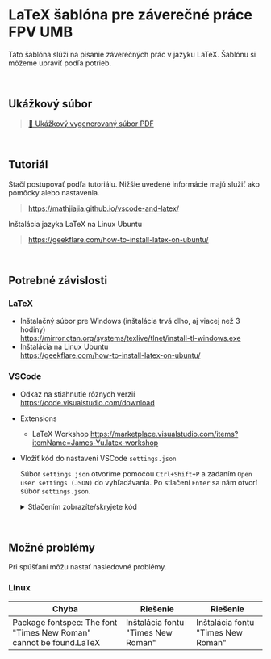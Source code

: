 # LaTeX šablóna pre záverečné práce FPV UMB
Táto šablóna slúži na písanie záverečných prác v jazyku LaTeX. Šablónu si môžeme upraviť podľa potrieb.

<br>

## Ukážkový súbor
<!-- > [!NOTE] Ukážkový súbor -->
> [📄 Ukážkový vygenerovaný súbor PDF](out/main.pdf)

<br>

## Tutoriál
Stačí postupovať podľa tutoriálu. Nižšie uvedené informácie majú služiť ako pomôcky alebo nastavenia.

> https://mathjiajia.github.io/vscode-and-latex/

Inštalácia jazyka LaTeX na Linux Ubuntu
> https://geekflare.com/how-to-install-latex-on-ubuntu/

<br>

## Potrebné závislosti

### LaTeX
- Inštalačný súbor pre Windows (inštalácia trvá dlho, aj viacej než 3 hodiny) <br> https://mirror.ctan.org/systems/texlive/tlnet/install-tl-windows.exe
- Inštalácia na Linux Ubuntu <br> https://geekflare.com/how-to-install-latex-on-ubuntu/

### VSCode
- Odkaz na stiahnutie rôznych verzií https://code.visualstudio.com/download
- Extensions
	- LaTeX Workshop https://marketplace.visualstudio.com/items?itemName=James-Yu.latex-workshop
- Vložiť kód do nastavení VSCode `settings.json`
	
	Súbor `settings.json` otvoríme pomocou `Ctrl+Shift+P` a zadaním `Open user settings (JSON)` do vyhľadávania. Po stlačení `Enter` sa nám otvorí súbor `settings.json`.
	<details><summary>Stlačením zobrazíte/skryjete kód</summary><p>

	```json
	"latex-workshop.latex.external.build.args": [
		"-f",
		"-output-directory out"
	],
	"latex-workshop.latex.tools": [
		{
			"name": "xelatex",
			"command": "xelatex",
			"args": [
				"-synctex=1",
				"-interaction=nonstopmode",
				"-file-line-error",
				"-output-directory=out",
				"%DOC%"
			],
			"env": {}
		},
		{
			"name": "bibtex",
			"command": "bibtex",
			"args": [
				"out/%DOCFILE%"
			],
			"env": {}
		},
		{
			"name": "makeglossaries",
			"command": "makeglossaries",
			"args": [
				"-dout",
				"%DOCFILE%"
			],
			"env": {}
		},
	],
	"latex-workshop.latex.recipes": [
		{
			"name": "xelatex",
			"tools": [
				"xelatex"
			]
		},
		{
			"name": "xelatex ➞ bibtex ➞ xelatex`×2",
			"tools": [
				"xelatex",
				"bibtex",
				"xelatex",
				"xelatex"
			]
		},
		{
			"name": "xelatex ➞ makeglossaries ➞ xelatex`×2",
			"tools": [
				"xelatex",
				"makeglossaries",
				"xelatex",
				"xelatex"
			]
		},
		{
			"name": "xelatex ➞ bibtex ➞ makeglossaries ➞ xelatex`×2",
			"tools": [
				"xelatex",
				"bibtex",
				"makeglossaries",
				"xelatex",
				"xelatex"
			]
		},
	],
	"[latex]": {
		"editor.defaultFormatter": "James-Yu.latex-workshop"
	},
	"latex-workshop.latex.outDir": "./out/",
	"[bibtex]": {
		"editor.defaultFormatter": "James-Yu.latex-workshop"
	},
	"workbench.editorAssociations": {
		"*.pdf": "latex-workshop-pdf-hook"
	},
	"latex-workshop.intellisense.file.base": "both",
	"latex-workshop.intellisense.update.delay": 500,
	"latex-workshop.latex.autoBuild.run": "onSave",
	"latex-workshop.latex.recipe.default": "lastUsed"
	```
	</p></details>

<br>

## Možné problémy
Pri spúšťaní môžu nastať nasledovné problémy.

### Linux
Chyba | Riešenie | Riešenie
|-|-|-|
Package fontspec: The font "Times New Roman" cannot be found.LaTeX | Inštalácia fontu "Times New Roman" | Inštalácia fontu "Times New Roman"

